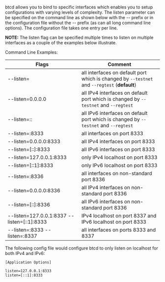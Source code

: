 btcd allows you to bind to specific interfaces which enables you to setup
configurations with varying levels of complexity. The listen parameter can be
specified on the command line as shown below with the -- prefix or in the
configuration file without the -- prefix (as can all long command line options).
The configuration file takes one entry per line.

**NOTE:** The listen flag can be specified multiple times to listen on multiple
interfaces as a couple of the examples below illustrate.

Command Line Examples:

| Flags                                       | Comment                                                                                      |
| ------------------------------------------- | -------------------------------------------------------------------------------------------- |
| --listen=                                   | all interfaces on default port which is changed by `--testnet` and `--regtest` (**default**) |
| --listen=0.0.0.0                            | all IPv4 interfaces on default port which is changed by `--testnet` and `--regtest`          |
| --listen=::                                 | all IPv6 interfaces on default port which is changed by `--testnet` and `--regtest`          |
| --listen=:8333                              | all interfaces on port 8333                                                                  |
| --listen=0.0.0.0:8333                       | all IPv4 interfaces on port 8333                                                             |
| --listen=[::]:8333                          | all IPv6 interfaces on port 8333                                                             |
| --listen=127.0.0.1:8333                     | only IPv4 localhost on port 8333                                                             |
| --listen=[::1]:8333                         | only IPv6 localhost on port 8333                                                             |
| --listen=:8336                              | all interfaces on non-standard port 8336                                                     |
| --listen=0.0.0.0:8336                       | all IPv4 interfaces on non-standard port 8336                                                |
| --listen=[::]:8336                          | all IPv6 interfaces on non-standard port 8336                                                |
| --listen=127.0.0.1:8337 --listen=[::1]:8333 | IPv4 localhost on port 8337 and IPv6 localhost on port 8333                                  |
| --listen=:8333 --listen=:8337               | all interfaces on ports 8333 and 8337                                                        |

The following config file would configure btcd to only listen on localhost for both IPv4 and IPv6:

```text
[Application Options]

listen=127.0.0.1:8333
listen=[::1]:8333
```

